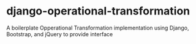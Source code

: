 # django-operational-transformation
A boilerplate Opperational Transformation implementation using Django, Bootstrap, and jQuery to provide interface
